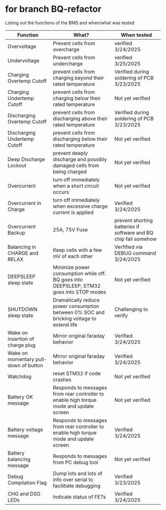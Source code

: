 
# for branch BQ-refactor

Listing out the functions of the BMS and when/what was tested

| Function  |  What?  | When tested|
|---|---|---|
| Overvoltage |  Prevent cells from overcharge | verified 3/24/2025 |
| Undervoltage |  Prevent cells from undercharge | verified 3/25/2025 |
| Charging Overtemp Cutoff| prevent cells from charging beyond their rated temperature  | Verified during soldering of PCB 3/23/2025|
| Charging Undertemp Cutoff | prevent cells from charging below their rated temperature  | Not yet verified |
| Discharging Overtemp Cutoff| prevent cells from discharging above their rated temperature  | Verified during soldering of PCB 3/23/2025|
| Discharging Undertemp Cutoff | prevent cells from discharging below their rated temperature | Not yet verified |
| Deep Discharge Lockout |prevent deeply discharge and possibly damaged cells from being charged  | Not yet verified|
| Overcurrent | turn off immediately when a short circuit occurs  | Not yet verified |
| Overcurrent in Charge | turn off immediately when excessive charge current is applied | Verified 3/24/2025 |
| Overcurrent Backup  | 25A, 75V Fuse  | prevent shorting batteries if software and BQ chip fail somehow  | Not yet verified |
| Balancing in CHARGE and RELAX | Keep cells with a few mV of each other| Verfified via DEBUG command 3/24/2025 |
| DEEPSLEEP sleep state | Minimize power consumption while off. BQ goes into DEEPSLEEP, STM32 goes into STOP modes| Not yet verified |
| SHUTDOWN sleep state | Dramatically reduce power consumption between 0% SOC and bricking voltage to extend life| Challenging to verify|
| Wake on insertion of charge plug | Mirror original faraday behavior| Verified 3/24/2025 |
| Wake on momentary pull-down of button | Mirror original faraday behavior | Verified 3/24/2025 |
| Watchdog | reset STM32 if code crashes| Not yet verified |
| Battery OK message | Responds to messages from rear controller to enable high torque mode and update screen| Not yet verified |
| Battery voltage message | Responds to messages from rear controller to enable high torque mode and update screen| Verified 3/24/2025 |
| Battery balancing message |  Responds to messages from PC debug tool| Not yet verified |
| Debug Compilation Flag | Dump lots and lots of info over serial to facilitiate debugging| Verified 3/23/2025|
| CHG and DSG LEDs | Indicate status of FETs| Verified 3/24/2025|
